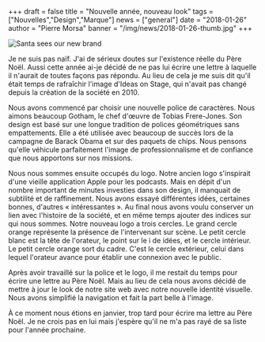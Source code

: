 +++
draft		= false
title		= "Nouvelle année, nouveau look"
tags		= ["Nouvelles","Design","Marque"]
news		= ["general"]
date		= "2018-01-26"
author		= "Pierre Morsa"
banner		= "/img/news/2018-01-26-thumb.jpg"
+++

![Santa sees our new brand](/img/news/2018-01-26-banner.jpg)

Je ne suis pas naïf. J'ai de sérieux doutes sur l'existence réelle du Père Noël. Aussi cette année ai-je décidé de ne pas lui écrire une lettre à laquelle il n'aurait de toutes façons pas répondu. Au lieu de cela je me suis dit qu'il était temps de rafraîchir l'image d'Ideas on Stage, qui n'avait pas changé depuis la création de la société en 2010.

Nous avons commencé par choisir une nouvelle police de caractères. Nous aimons beaucoup Gotham, le chef d'œuvre de Tobias Frere-Jones. Son design est basé sur une longue tradition de polices géométriques sans empattements. Elle a été utilisée avec beaucoup de succès lors de la campagne de Barack Obama et sur des paquets de chips. Nous pensons qu'elle véhicule parfaitement l'image de professionnalisme et de confiance que nous apportons sur nos missions.

Nous nous sommes ensuite occupés du logo. Notre ancien logo s'inspirait d'une vieille application Apple pour les podcasts. Mais en dépit d'un nombre important de minutes investies dans son design, il manquait de subtilité et de raffinement. Nous avons essayé différentes idées, certaines bonnes, d'autres « intéressantes ». Au final nous avons voulu conserver un lien avec l'histoire de la société, et en même temps ajouter des indices sur qui nous sommes. Notre nouveau logo a trois cercles. Le grand cercle orange représente la présence de l'intervenant sur scène. Le petit cercle blanc est la tête de l'orateur, le point sur le i de idées, et le cercle intérieur. Le petit cercle orange sort du cadre. C'est le cercle extérieur, celui dans lequel l'orateur avance pour établir une connexion avec le public.

Après avoir travaillé sur la police et le logo, il me restait du temps pour écrire une lettre au Père Noël. Mais au lieu de cela nous avons décidé de mettre à jour le look de notre site web avec notre nouvelle identité visuelle. Nous avons simplifié la navigation et fait la part belle à l'image.

À ce moment nous étions en janvier, trop tard pour écrire ma lettre au Père Noël. Je ne crois pas en lui mais j'espère qu'il ne m'a pas rayé de sa liste pour l'année prochaine. 